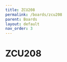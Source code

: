```yaml
---
title: ZCU208
permalink: /boards/zcu208
parent: Boards
layout: default
nav_order: 3
---
```


# ZCU208
